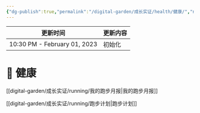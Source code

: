 ```yaml
---
{"dg-publish":true,"permalink":"/digital-garden/成长实证/health/健康/","noteIcon":"1","created":"","updated":""}
---
```



| 更新时间                         | 更新内容 |
| ---------------------------- | ---- |
| 10:30 PM - February 01, 2023 | 初始化  |


# 🌱 健康

[[digital-garden/成长实证/running/我的跑步月报\|我的跑步月报]]

[[digital-garden/成长实证/running/跑步计划\|跑步计划]]
